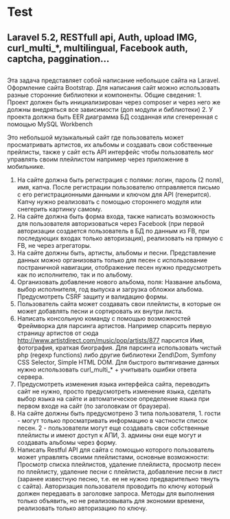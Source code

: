 # Test


## Laravel 5.2, RESTfull api, Auth, upload IMG, curl_multi_*, multilingual, Facebook auth, captcha, paggination...

## 
Эта задача представляет собой написание небольшое сайта на Laravel. Оформление сайта Bootstrap. 
Для написания сайт можно использовать разные сторонние библиотеки и компоненты.
Общие сведения:
    1. Проект должен быть инициализирован через composer и через него же должны внедряться все зависимости (доп модули и библиотеки)
    2. У проекта должна быть EER диаграмма БД созданная или сгенеренная с помощью MySQL Workbench

Это небольшой музыкальный сайт где пользователь может просматривать артистов, их альбомы и создавать свои собственные прейлисты, также у сайт есть API интерфейс чтобы пользователь мог управлять своим плейлистом например через приложение в мобильнике.
1. На сайте должна быть регистрация с полями: логин, пароль (2 поля), имя, капча. После регистрации пользователю отправляется письмо с его регистрационными данными и ключом для API (генерится). Капчу нужно реализовать с помощью стороннего модуля или снегерить картинку самому.
2. На сайте должна быть форма входа, также написать возможность для пользователя авторизоваться через Facebook (при первой авторизации создается пользователь в БД по данным из FB, при последующих входах только авторизация), реализовать на прямую с FB, не через агрегаторы.
3. На сайте должны быть, артисты, альбомы и песни. Представление данных можно организовать только для песен с использование постраничной навигации, отображение песен нужно предусмотреть как по исполнителю, так и по альбому.
4. Организовать добавление нового альбома, поля: Название альбома, выбор исполнителя, год выпуска и загрузка обложки альбома. Предусмотреть CSRF защиту и валидацию формы.
5. Пользователь сайта может создавать свои плейлисты, в которые он может добавлять песни и сортировать их внутри листа.
6. Написать консольную команду с помощью возможностей Фреймворка для парсинга артистов. Например спарсить первую страницу артистов от сюда http://www.artistdirect.com/music/pop/artists/877 парсится Имя, фотография, краткая биография. Для парсинга использовать чистый php (regexp functions) либо другие библиотеки Zend\Dom, Symfony CSS Selector, Simple HTML DOM. Для быстрого вытягивание данных нужно использовать curl_multi_* + учитывать ошибки ответа сервера.
7. Предусмотреть изменения языка интерфейса сайта, переводить сайт не нужно, просто предусмотреть изменение языка, сделать выбор языка на сайте и автоматическое определение языка при первом входе на сайт (по заголовкам от браузера). 
8. На сайте должны быть предусмотрено 3 типа пользователя, 1. гости - могут только просматривать информацию в частности список песен. 2 - пользователи могут еще создавать свои собственные плейлисты и имеют доступ к АПИ, 3. админы они еще могут и создавать альбомы через форму. 
9. Написать Restful API для сайта с помощью которого пользователь может управлять своими плейлистами, основные возможности: Просмотр списка плейлистов, удаление плейлиста, просмотр песен по плейлисту, удаление песни с плейлиста, добавление песни в лист (заранее известную песню, т.е. ее не нужно предварительно тянуть с сайта). Авторизация пользователя проводить по ключу который должен передавать в заголовке запроса. Методы для выполнения только объявить, но не реализовывать для экономии времени, реализовать только авторизацию по ключу.



